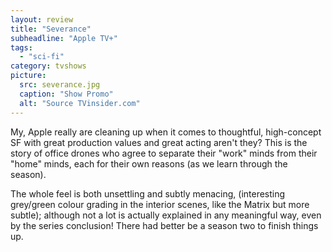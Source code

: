 ```yaml
---
layout: review
title: "Severance"
subheadline: "Apple TV+"
tags:
  - "sci-fi"
category: tvshows
picture:
  src: severance.jpg
  caption: "Show Promo"
  alt: "Source TVinsider.com"
---
```


My, Apple really are cleaning up when it comes to thoughtful, high-concept SF with great production
values and great acting aren't they? This is the story of office drones who agree to separate their
"work" minds from their "home" minds, each for their own reasons (as we learn through the season).

The whole feel is both unsettling and subtly menacing,
(interesting grey/green colour grading in the interior scenes, like the Matrix but more subtle);
although not a lot is actually explained
in any meaningful way, even by the series conclusion! There had better be a season two to finish
things up.